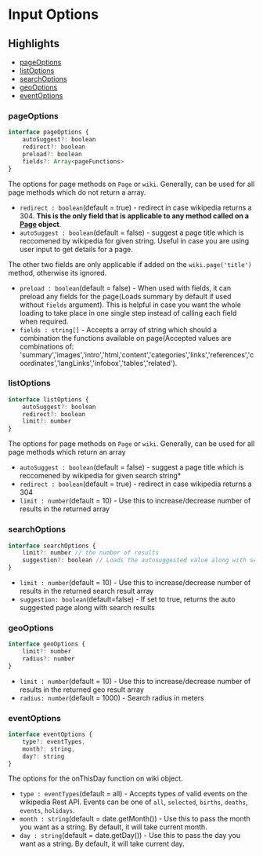 # Input Options

## Highlights

- [pageOptions](#pageOptions)
- [listOptions](#listOptions)
- [searchOptions](#searchOptions)
- [geoOptions](#geoOptions)
- [eventOptions](#eventOptions)

### pageOptions

```js
interface pageOptions {
    autoSuggest?: boolean
    redirect?: boolean
    preload?: boolean
    fields?: Array<pageFunctions>
}
```
The options for page methods on `Page` or `wiki`. Generally, can be used for all page methods which do not return a array.

- `redirect : boolean`(default = true) - redirect in case wikipedia returns a 304. **This is the only field that is applicable to any method called on a [Page][1] object**.
- `autoSuggest : boolean`(default = false) - suggest a page title which is reccomened by wikipedia for given string. Useful in case you are using user input to get details for a page.

The other two fields are only applicable if added on the `wiki.page('title')` method, otherwise its ignored.

- `preload : boolean`(default = false) - When used with fields, it can preload any fields for the page(Loads summary by default if used without `fields` argument). This is helpful in case you want the whole loading to take place in one single step instead of calling each field when required.
- `fields : string[]` - Accepts a array of string which should a combination the functions available on page(Accepted values are combinations of: 'summary','images','intro','html,'content','categories','links','references','coordinates','langLinks','infobox','tables','related').

### listOptions

```js
interface listOptions {
    autoSuggest?: boolean
    redirect?: boolean
    limit?: number
}
```
The options for page methods on `Page` or `wiki`. Generally, can be used for all page methods which return an array

- `autoSuggest : boolean`(default = false) - suggest a page title which is reccomened by wikipedia for given search string*
- `redirect : boolean`(default = true) - redirect in case wikipedia returns a 304
- `limit : number`(default = 10) - Use this to increase/decrease number of results in the returned array

### searchOptions

```js
interface searchOptions {
    limit?: number // the number of results
    suggestion?: boolean // Loads the autosuggested value along with search results
}
```
- `limit : number`(default = 10) - Use this to increase/decrease number of results in the returned search result array
- `suggestion: boolean`(default=false) - If set to true, returns the auto suggested page along with search results

### geoOptions
```js
interface geoOptions {
    limit?: number
    radius?: number
}
```
- `limit : number`(default = 10) - Use this to increase/decrease number of results in the returned geo result array
- `radius: number`(default = 1000) - Search radius in meters

### eventOptions
```js
interface eventOptions {
    type?: eventTypes,
    month?: string,
    day?: string
}
```
The options for the onThisDay function on wiki object.

- `type : eventTypes`(default = all) - Accepts types of valid events on the wikipedia Rest API. Events can be one of `all`, `selected`, `births`, `deaths`, `events`, `holidays`.
- `month : string`(default = date.getMonth()) - Use this to pass the month you want as a string. By default, it will take current month.
- `day : string`(default = date.getDay()) - Use this to pass the day you want as a string. By default, it will take current day.

[1]: https://github.com/dopecodez/wikipedia/blob/master/docs/PAGE.md#functions